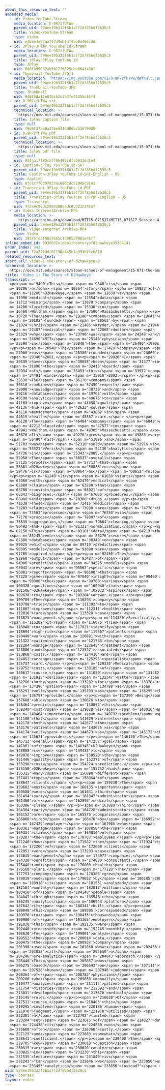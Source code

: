 ```yaml
---
about_this_resource_text: ''
embedded_media:
  - id: Video-YouTube-Stream
    media_location: D-9R7zfUTWw
    parent_uid: 594ee19b332f6b1a7f2df85bdf2638c5
    title: Video-YouTube-Stream
    type: Video
    uid: e3bbe4a53aa747d9ebfdf9be0d462cdd
  - id: 3Play-3Play YouTube id-Stream
    media_location: D-9R7zfUTWw
    parent_uid: 594ee19b332f6b1a7f2df85bdf2638c5
    title: 3Play-3Play YouTube id
    type: 3Play
    uid: 0d8f899032ab501770525cbe664f468f
  - id: Thumbnail-YouTube-JPG_1
    media_location: 'https://img.youtube.com/vi/D-9R7zfUTWw/default.jpg'
    parent_uid: 594ee19b332f6b1a7f2df85bdf2638c5
    title: Thumbnail-YouTube-JPG
    type: Thumbnail
    uid: 946f68a11e046cb2c3b3fe41355c91f4
  - id: D-9R7zfUTWw.srt
    parent_uid: 594ee19b332f6b1a7f2df85bdf2638c5
    technical_location: >-
      https://ocw.mit.edu/courses/sloan-school-of-management/15-071-the-analytics-edge-spring-2017/trees/keeping-an-eye-on-healthcare-costs-the-d2hawkeye-story/video-1-the-story-of-d2hawkeye-0/D-9R7zfUTWw.srt
    title: 3play caption file
    type: null
    uid: f9d8137ae0a27be0413d80bc516f9080
  - id: D-9R7zfUTWw.pdf
    parent_uid: 594ee19b332f6b1a7f2df85bdf2638c5
    technical_location: >-
      https://ocw.mit.edu/courses/sloan-school-of-management/15-071-the-analytics-edge-spring-2017/trees/keeping-an-eye-on-healthcare-costs-the-d2hawkeye-story/video-1-the-story-of-d2hawkeye-0/D-9R7zfUTWw.pdf
    title: 3play pdf file
    type: null
    uid: 934aa17f83cb7f96495cdfc09136d1e4
  - id: Caption-3Play YouTube id-SRT
    parent_uid: 594ee19b332f6b1a7f2df85bdf2638c5
    title: Caption-3Play YouTube id-SRT-English - US
    type: Caption
    uid: 0fc6cff0c97827ac68d1dc51945c91e1
  - id: Transcript-3Play YouTube id-PDF
    parent_uid: 594ee19b332f6b1a7f2df85bdf2638c5
    title: Transcript-3Play YouTube id-PDF-English - US
    type: Transcript
    uid: 4f2e9c98dc2093388aadc0c3232341a7
  - id: Video-InternetArchive-MP4
    media_location: >-
      https://archive.org/download/MIT15.071S17/MIT15_071S17_Session_4.3.01_300k.mp4
    parent_uid: 594ee19b332f6b1a7f2df85bdf2638c5
    title: Video-Internet Archive-MP4
    type: Video
    uid: 19375fe3f58a7665c1d905bf081e41ff
inline_embed_id: 6930032video1thestoryofd2hawkeye35264141
order_index: 843
parent_uid: 52a221ddc01190a445b1a393b15cb810
related_resources_text: ''
short_url: video-1-the-story-of-d2hawkeye-0
technical_location: >-
  https://ocw.mit.edu/courses/sloan-school-of-management/15-071-the-analytics-edge-spring-2017/trees/keeping-an-eye-on-healthcare-costs-the-d2hawkeye-story/video-1-the-story-of-d2hawkeye-0
title: 'Video 1: The Story of D2Hawkeye'
transcript: >-
  <p><span m='9490'>This</span> <span m='9848'>is</span> <span
  m='10206'>a</span> <span m='10564'>story</span> <span m='10922'>of</span>
  <span m='11280'>D2Hawkeye,</span> <span m='11638'>a</span> <span
  m='11996'>medical</span> <span m='12354'>data</span> <span
  m='12712'>mining</span> <span m='13070'>company</span> <span
  m='14200'>located</span> <span m='15330'>in</span> <span
  m='16460'>Waltham,</span> <span m='17590'>Massachusetts.</span> </p><p><span
  m='18720'>The</span> <span m='19180'>company</span> <span m='19641'>was</span>
  <span m='20102'>founded</span> <span m='20563'>by</span> <span
  m='21024'>Chris</span> <span m='21485'>Kryder,</span> <span m='21946'>a</span>
  <span m='22407'>medical</span> <span m='22868'>doctor</span> <span
  m='23329'>who</span> <span m='23790'>was</span> <span m='24240'>an</span>
  <span m='24690'>MIT</span> <span m='25140'>physician</span> <span
  m='25590'>in</span> <span m='26040'>the</span> <span m='26490'>1990s.</span>
  </p><p><span m='26940'>The</span> <span m='27420'>company</span> <span
  m='27900'>was</span> <span m='28380'>founded</span> <span m='28860'>in</span>
  <span m='29340'>2001.</span> </p><p><span m='29820'>I</span> <span
  m='30339'>have</span> <span m='30858'>been</span> <span m='31377'>in</span>
  <span m='31896'>the</span> <span m='32415'>board</span> <span
  m='32934'>of</span> <span m='33453'>this</span> <span m='33972'>company</span>
  <span m='34491'>since</span> <span m='35010'>2002.</span> </p><p><span
  m='35530'>The</span> <span m='36170'>company</span> <span
  m='36810'>combines</span> <span m='37450'>expert</span> <span
  m='38090'>knowledge</span> <span m='38730'>and</span> <span
  m='39216'>databases</span> <span m='39703'>with</span> <span
  m='40190'>analytics</span> <span m='40676'>to</span> <span
  m='41163'>improve</span> <span m='41650'>quality</span> <span
  m='42136'>and</span> <span m='42623'>course</span> <span
  m='43110'>management</span> <span m='43862'>in</span> <span
  m='44615'>health</span> <span m='45367'>care.</span> </p><p><span
  m='46120'>The</span> <span m='46484'>company</span> <span m='46848'>was</span>
  <span m='47212'>located</span> <span m='47577'>in</span> <span
  m='47941'>Waltham,</span> <span m='48305'>Massachusetts.</span> </p><p><span
  m='48670'>It</span> <span m='49276'>grew</span> <span m='49883'>very</span>
  <span m='50490'>fast</span> <span m='51096'>and</span> <span
  m='51703'>was</span> <span m='52310'>sold</span> <span m='52916'>to</span>
  <span m='53523'>Verisk</span> <span m='54130'>Analytics</span> <span
  m='54736'>in</span> <span m='55343'>2009.</span> </p><p><span
  m='55950'>The</span> <span m='56537'>overall</span> <span
  m='57125'>process</span> <span m='57713'>that</span> <span
  m='58301'>D2Hawkeye</span> <span m='58888'>uses</span> <span
  m='59476'>is</span> <span m='60064'>as</span> <span m='60652'>follows.</span>
  </p><p><span m='61240'>It</span> <span m='61650'>starts</span> <span
  m='62060'>with</span> <span m='62470'>medical</span> <span
  m='62880'>claims</span> <span m='63290'>that</span> <span
  m='63700'>consist</span> <span m='65021'>of</span> <span
  m='66343'>diagnoses,</span> <span m='67665'>procedures,</span> <span
  m='68986'>and</span> <span m='70308'>drugs.</span> </p><p><span
  m='71630'>These</span> <span m='72416'>medical</span> <span
  m='73203'>claims</span> <span m='73990'>are</span> <span m='74776'>then</span>
  <span m='75563'>processed</span> <span m='76350'>via</span> <span
  m='77178'>process</span> <span m='78007'>of</span> <span
  m='78835'>aggregation,</span> <span m='79664'>cleaning,</span> <span
  m='80492'>and</span> <span m='81321'>normalization.</span> </p><p><span
  m='82150'>This</span> <span m='83181'>data</span> <span m='84213'>then</span>
  <span m='85245'>enters</span> <span m='86276'>secure</span> <span
  m='87308'>databases</span> <span m='88340'>on</span> <span
  m='89025'>which</span> <span m='89710'>predictive</span> <span
  m='90395'>models</span> <span m='91080'>are</span> <span
  m='91765'>applied.</span> </p><p><span m='92450'>The</span> <span
  m='92968'>output</span> <span m='93487'>of</span> <span
  m='94006'>predictive</span> <span m='94525'>models</span> <span
  m='95043'>are</span> <span m='95562'>specific</span> <span
  m='96081'>reports</span> <span m='96600'>that</span> <span
  m='97220'>give</span> <span m='97840'>insight</span> <span m='98460'>to</span>
  <span m='99080'>the</span> <span m='99700'>various</span> <span
  m='100320'>questions</span> <span m='100940'>that</span> <span
  m='101506'>D2Hawkeye</span> <span m='102072'>aspires</span> <span
  m='102638'>to</span> <span m='103204'>answer.</span> </p><p><span
  m='109789'>The</span> <span m='110293'>company</span> <span
  m='110798'>tries</span> <span m='111302'>to</span> <span
  m='111807'>improve</span> <span m='112311'>health</span> <span
  m='112816'>care</span> <span m='113320'>case</span> <span
  m='113825'>management.</span> </p><p><span m='114330'>Specifically,</span>
  <span m='115202'>it</span> <span m='116075'>tries</span> <span
  m='116948'>to</span> <span m='117821'>identify</span> <span
  m='118694'>high-risk</span> <span m='119567'>patients,</span> <span
  m='120440'>work</span> <span m='120881'>with</span> <span
  m='121322'>patients</span> <span m='121763'>to</span> <span
  m='122204'>manage</span> <span m='122645'>treatment</span> <span
  m='123086'>and</span> <span m='123527'>associated</span> <span
  m='123968'>costs,</span> <span m='124410'>and</span> <span
  m='124852'>arrange</span> <span m='125295'>specialist</span> <span
  m='125737'>care.</span> </p><p><span m='129320'>Medical</span> <span
  m='129752'>costs,</span> <span m='130185'>of</span> <span
  m='130617'>course,</span> <span m='131050'>is</span> <span m='131482'>a</span>
  <span m='131915'>serious</span> <span m='132347'>matter</span> <span
  m='132780'>both</span> <span m='133282'>for</span> <span m='133784'>the</span>
  <span m='134286'>patient</span> <span m='134788'>as</span> <span
  m='135291'>well</span> <span m='135793'>as</span> <span m='136295'>the</span>
  <span m='136797'>provider.</span> </p><p><span m='137300'>Being</span> <span
  m='137688'>able</span> <span m='138076'>to</span> <span
  m='138464'>predict</span> <span m='138852'>this</span> <span
  m='139240'>cost</span> <span m='139628'>is</span> <span m='140016'>an</span>
  <span m='140404'>important</span> <span m='140792'>problem</span> <span
  m='141180'>that</span> <span m='141679'>interests</span> <span
  m='142178'>both</span> <span m='142677'>the</span> <span
  m='143176'>patients</span> <span m='143675'>as</span> <span
  m='144174'>well</span> <span m='144673'>as</span> <span m='145172'>the</span>
  <span m='145671'>providers.</span> </p><p><span m='146170'>The</span> <span
  m='146713'>overall</span> <span m='147257'>goal</span> <span
  m='147801'>of</span> <span m='148345'>D2Hawkeye</span> <span
  m='148888'>is</span> <span m='149432'>to</span> <span
  m='149976'>improve</span> <span m='150520'>the</span> <span
  m='151446'>quality</span> <span m='152372'>of</span> <span
  m='153298'>cost</span> <span m='154224'>predictions.</span> </p><p><span
  m='155150'>D2Hawkeye</span> <span m='155732'>had</span> <span
  m='156315'>many</span> <span m='156898'>different</span> <span
  m='157481'>types</span> <span m='158064'>of</span> <span
  m='158647'>clients.</span> </p><p><span m='159230'>The</span> <span
  m='159682'>most</span> <span m='160135'>important</span> <span
  m='160588'>were</span> <span m='161041'>third</span> <span
  m='161494'>party</span> <span m='161947'>administrators</span> <span
  m='162400'>of</span> <span m='162893'>medical</span> <span
  m='163386'>claims.</span> </p><p><span m='163880'>Third</span> <span
  m='164304'>party</span> <span m='164728'>administrators</span> <span
  m='165152'>are</span> <span m='165576'>companies</span> <span
  m='166000'>hired</span> <span m='166476'>by</span> <span m='166952'>the</span>
  <span m='167429'>employer</span> <span m='167905'>who</span> <span
  m='168381'>manage</span> <span m='168858'>the</span> <span
  m='169334'>claims</span> <span m='169810'>of</span> <span
  m='170287'>the</span> <span m='170763'>employees.</span> </p><p><span
  m='171240'>Now</span> <span m='171582'>the</span> <span m='171924'>type</span>
  <span m='172266'>of</span> <span m='172608'>clients</span> <span
  m='172951'>were</span> <span m='173293'>case</span> <span
  m='173635'>management</span> <span m='173977'>companies,</span> <span
  m='174320'>benefits</span> <span m='174880'>consultants,</span> <span
  m='175440'>and</span> <span m='176000'>health</span> <span
  m='176560'>plans.</span> </p><p><span m='177120'>The</span> <span
  m='177753'>company</span> <span m='178386'>grew</span> <span
  m='179019'>and</span> <span m='179652'>by</span> <span m='180285'>2009,</span>
  <span m='180918'>it</span> <span m='181551'>analyzed</span> <span
  m='182184'>monthly</span> <span m='182817'>millions</span> <span
  m='183450'>of</span> <span m='184148'>people</span> <span
  m='184847'>through</span> <span m='185546'>the</span> <span
  m='186245'>analytic</span> <span m='186943'>platform</span> <span
  m='187642'>it</span> <span m='188341'>built.</span> </p><p><span
  m='189040'>This</span> <span m='189505'>corresponded</span> <span
  m='189970'>to</span> <span m='190435'>thousands</span> <span
  m='190900'>of</span> <span m='191365'>employers</span> <span
  m='191830'>that</span> <span m='192135'>were</span> <span
  m='192440'>processed</span> <span m='192745'>monthly.</span> </p><p><span
  m='198630'>To</span> <span m='199091'>analyze</span> <span
  m='199552'>the</span> <span m='200014'>data,</span> <span
  m='200475'>the</span> <span m='200937'>company</span> <span
  m='201398'>used</span> <span m='201860'>what</span> <span m='202456'>we</span>
  <span m='203053'>call</span> <span m='203650'>a</span> <span
  m='204246'>pre-analytics</span> <span m='204843'>approach.</span> </p><p><span
  m='205440'>This</span> <span m='205857'>was</span> <span
  m='206275'>based</span> <span m='206693'>on</span> <span m='207111'>the</span>
  <span m='207528'>human</span> <span m='207946'>judgment</span> <span
  m='208364'>of</span> <span m='208782'>physicians</span> <span
  m='209200'>who</span> <span m='209838'>manually</span> <span
  m='210477'>analyze</span> <span m='211115'>patient</span> <span
  m='211754'>histories</span> <span m='212392'>and</span> <span
  m='213031'>developed</span> <span m='213670'>medical</span> <span
  m='215145'>rules.</span> </p><p><span m='216620'>Of</span> <span
  m='217511'>course,</span> <span m='218403'>this</span> <span
  m='219295'>involved</span> <span m='220186'>human</span> <span
  m='221078'>judgment,</span> <span m='221970'>utilized</span> <span
  m='222381'>a</span> <span m='222792'>limited</span> <span
  m='223204'>set</span> <span m='223615'>of</span> <span m='224027'>data,</span>
  <span m='224438'>it</span> <span m='224850'>was</span> <span
  m='225608'>often</span> <span m='226366'>costly,</span> <span
  m='227125'>and</span> <span m='227883'>somewhat</span> <span
  m='228641'>inefficient.</span> </p><p><span m='229400'>The</span> <span
  m='229705'>key</span> <span m='230010'>question</span> <span
  m='230315'>we</span> <span m='230620'>analyze</span> <span
  m='230925'>in</span> <span m='231230'>this</span> <span
  m='231535'>lecture</span> <span m='231840'>is</span> <span
  m='232243'>"Can</span> <span m='232646'>we</span> <span m='233050'>use</span>
  <span m='233453'>analytics</span> <span m='233856'>instead?"</span> </p>
uid: 594ee19b332f6b1a7f2df85bdf2638c5
type: courses
layout: video
---
```

